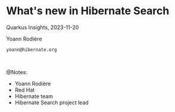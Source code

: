 <!-- .slide: data-state="focus" -->
# What's new in Hibernate Search

Quarkus Insights, 2023-11-20

Yoann Rodière

`yoann@hibernate.org`

<img data-src="../image/logo/quarkus_vertical_rgb_default.svg" class="logo" />
<img data-src="../image/logo/hibernate_monochrome.svg" class="logo" />

@Notes:

* Yoann Rodière
* Red Hat  
* Hibernate team
* Hibernate Search project lead